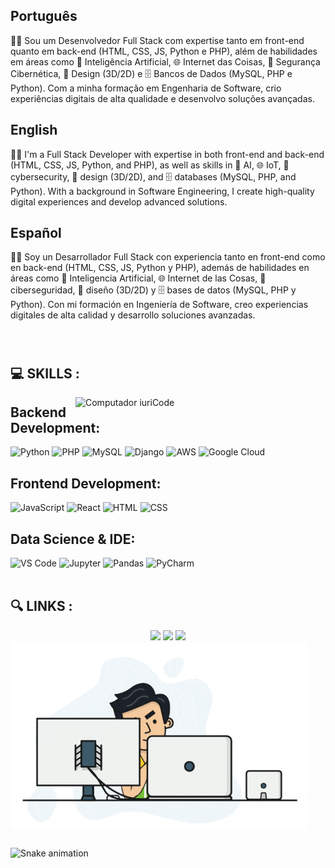 ##  Português

👨‍💻 Sou um Desenvolvedor Full Stack com expertise tanto em front-end quanto em back-end (HTML, CSS, JS, Python e PHP), além de habilidades em áreas como 🧠 Inteligência Artificial, 🌐 Internet das Coisas, 🔐 Segurança Cibernética, 🎨 Design (3D/2D) e 🗄️ Bancos de Dados (MySQL, PHP e Python). Com a minha formação em Engenharia de Software, crio experiências digitais de alta qualidade e desenvolvo soluções avançadas.

## English

👨‍💻 I'm a Full Stack Developer with expertise in both front-end and back-end (HTML, CSS, JS, Python, and PHP), as well as skills in 🧠 AI, 🌐 IoT, 🔐 cybersecurity, 🎨 design (3D/2D), and 🗄️ databases (MySQL, PHP, and Python). With a background in Software Engineering, I create high-quality digital experiences and develop advanced solutions.

## Español

👨‍💻 Soy un Desarrollador Full Stack con experiencia tanto en front-end como en back-end (HTML, CSS, JS, Python y PHP), además de habilidades en áreas como 🧠 Inteligencia Artificial, 🌐 Internet de las Cosas, 🔐 ciberseguridad, 🎨 diseño (3D/2D) y 🗄️ bases de datos (MySQL, PHP y Python). Con mi formación en Ingeniería de Software, creo experiencias digitales de alta calidad y desarrollo soluciones avanzadas.


</div>
<div  align="left"> 
  <div style="display: inline_block"><br>
    <h1 align="left"></h1>
<h2>💻 SKILLS :</h2>
<img src="https://raw.githubusercontent.com/MicaelliMedeiros/micaellimedeiros/master/image/computer-illustration.png" min-width="400px" max-width="400px" width="400px" align="right" alt="Computador iuriCode">
    <section>
        <h2>Backend Development:</h2>
        <img alt="Python" src="https://img.shields.io/badge/Python-3776AB?style=for-the-badge&logo=python&logoColor=white">
        <img alt="PHP" src="https://img.shields.io/badge/PHP-777BB4?style=for-the-badge&logo=php&logoColor=white" />
        <img alt="MySQL" src="https://img.shields.io/badge/MySQL-4479A1?style=for-the-badge&logo=mysql&logoColor=white" />
        <img alt="Django" src="https://img.shields.io/badge/Django-092E20?style=for-the-badge&logo=django&logoColor=white" />
        <img alt="AWS" src="https://img.shields.io/badge/AWS-232F3E?style=for-the-badge&logo=amazon-aws&logoColor=white" />
        <img alt="Google Cloud" src="https://img.shields.io/badge/Google%20Cloud-4285F4?style=for-the-badge&logo=google-cloud&logoColor=white" />
    </section>
    <section>
        <h2>Frontend Development:</h2>
        <img alt="JavaScript" src="https://img.shields.io/badge/JavaScript-F7DF1E?style=for-the-badge&logo=javascript&logoColor=black">
        <img alt="React" src="https://img.shields.io/badge/React-61DAFB?style=for-the-badge&logo=react&logoColor=black" />
        <img alt="HTML" src="https://img.shields.io/badge/HTML5-E34F26?style=for-the-badge&logo=html5&logoColor=white">
        <img alt="CSS" src="https://img.shields.io/badge/CSS3-1572B6?style=for-the-badge&logo=css3&logoColor=white">
    </section>
    <section>
        <h2>Data Science & IDE:</h2>
        <img alt="VS Code" src="https://img.shields.io/badge/VS%20Code-007ACC?style=for-the-badge&logo=visual-studio-code&logoColor=white" />
        <img alt="Jupyter" src="https://img.shields.io/badge/Jupyter-F37626?style=for-the-badge&logo=jupyter&logoColor=white" />
        <img alt="Pandas" src="https://img.shields.io/badge/Pandas-150458?style=for-the-badge&logo=pandas&logoColor=white" />
        <img alt="PyCharm" src="https://img.shields.io/badge/PyCharm-000000?style=for-the-badge&logo=pycharm&logoColor=white" />
    </section>

  
  </div>
<br>
<section>
  <h2>🔍 LINKS :</h2>
  <div align="center">
  <a href="https://www.instagram.com/luannpmendes8/" target="_blank"><img src="https://img.shields.io/badge/-Instagram-%23E4405F?style=for-the-badge&logo=instagram&logoColor=white" target="_blank"></a>
  <a href="mailto:luannpmendes@gmail.com"><img src="https://img.shields.io/badge/-Gmail-%23333?style=for-the-badge&logo=gmail&logoColor=white" target="_blank"></a>
  <a href="https://www.linkedin.com/in/luann-pereira-mendes-81706826a/" target="_blank"><img src="https://img.shields.io/badge/-LinkedIn-%230077B5?style=for-the-badge&logo=linkedin&logoColor=white" target="_blank"></a> 
</section>
  </div>

  <img align="center" height="300" alt="coding-time" src="tenor.gif">

## 
![Snake animation](https://github.com/LuigiGF/LuigiGF/blob/output/github-contribution-grid-snake.svg)
